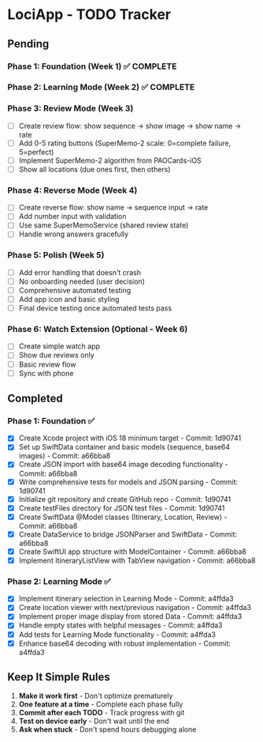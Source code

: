 # LociApp - TODO Tracker

## Pending

### Phase 1: Foundation (Week 1) ✅ COMPLETE

### Phase 2: Learning Mode (Week 2) ✅ COMPLETE

### Phase 3: Review Mode (Week 3)
- [ ] Create review flow: show sequence → show image → show name → rate
- [ ] Add 0-5 rating buttons (SuperMemo-2 scale: 0=complete failure, 5=perfect)
- [ ] Implement SuperMemo-2 algorithm from PAOCards-iOS
- [ ] Show all locations (due ones first, then others)

### Phase 4: Reverse Mode (Week 4)
- [ ] Create reverse flow: show name → sequence input → rate
- [ ] Add number input with validation
- [ ] Use same SuperMemoService (shared review state)
- [ ] Handle wrong answers gracefully

### Phase 5: Polish (Week 5)
- [ ] Add error handling that doesn't crash
- [ ] No onboarding needed (user decision)
- [ ] Comprehensive automated testing
- [ ] Add app icon and basic styling
- [ ] Final device testing once automated tests pass

### Phase 6: Watch Extension (Optional - Week 6)
- [ ] Create simple watch app
- [ ] Show due reviews only
- [ ] Basic review flow
- [ ] Sync with phone

## Completed

### Phase 1: Foundation ✅
- [x] Create Xcode project with iOS 18 minimum target - Commit: 1d90741
- [x] Set up SwiftData container and basic models (sequence, base64 images) - Commit: a66bba8
- [x] Create JSON import with base64 image decoding functionality - Commit: a66bba8
- [x] Write comprehensive tests for models and JSON parsing - Commit: 1d90741
- [x] Initialize git repository and create GitHub repo - Commit: 1d90741
- [x] Create testFiles directory for JSON test files - Commit: 1d90741
- [x] Create SwiftData @Model classes (Itinerary, Location, Review) - Commit: a66bba8
- [x] Create DataService to bridge JSONParser and SwiftData - Commit: a66bba8
- [x] Create SwiftUI app structure with ModelContainer - Commit: a66bba8
- [x] Implement ItineraryListView with TabView navigation - Commit: a66bba8

### Phase 2: Learning Mode ✅
- [x] Implement itinerary selection in Learning Mode - Commit: a4ffda3
- [x] Create location viewer with next/previous navigation - Commit: a4ffda3
- [x] Implement proper image display from stored Data - Commit: a4ffda3
- [x] Handle empty states with helpful messages - Commit: a4ffda3
- [x] Add tests for Learning Mode functionality - Commit: a4ffda3
- [x] Enhance base64 decoding with robust implementation - Commit: a4ffda3

## Keep It Simple Rules
1. **Make it work first** - Don't optimize prematurely
2. **One feature at a time** - Complete each phase fully
3. **Commit after each TODO** - Track progress with git
4. **Test on device early** - Don't wait until the end
5. **Ask when stuck** - Don't spend hours debugging alone